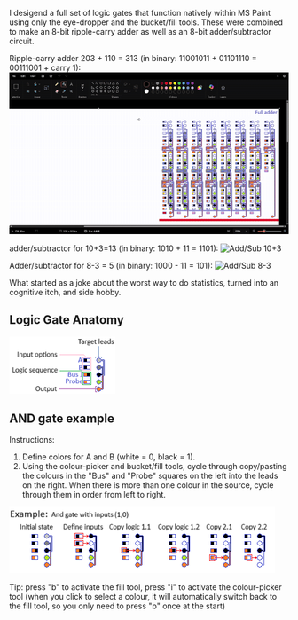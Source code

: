 I desigend a full set of logic gates that function natively within MS Paint using only the eye-dropper and the bucket/fill tools. These were combined to make an 8-bit ripple-carry adder as well as an 8-bit adder/subtractor circuit.

Ripple-carry adder 203 + 110 = 313 (in binary: 11001011 + 01101110 = 00111001 + carry 1):
![ripple](media/8_bit_ripple_adder.gif)

adder/subtractor for 10+3=13 (in binary: 1010 + 11 = 1101):
![Add/Sub 10+3](media/add_sub_10+3.gif)

Adder/subtractor for 8-3 = 5 (in binary: 1000 - 11 = 101):
![Add/Sub 8-3](media/add_sub_8-3.gif)


What started as a joke about the worst way to do statistics, turned into an cognitive itch, and side hobby. 

## Logic Gate Anatomy

![Logic Gate Anatomy](media/logic_gate_anatomy.png)

## AND gate example

Instructions:
1. Define colors for A and B (white = 0, black  = 1). 
2. Using the colour-picker and bucket/fill tools, cycle through copy/pasting the colours in the "Bus" and "Probe" squares on the left into the leads on the right. When there is more than one colour in the source, cycle through them in order from left to right. 

![example_AND](media/example_AND_logic_gate.png)

Tip: press "b" to activate the fill tool, press "i" to activate the colour-picker tool (when you click to select a colour, it will automatically switch back to the fill tool, so you only need to press "b" once at the start)
